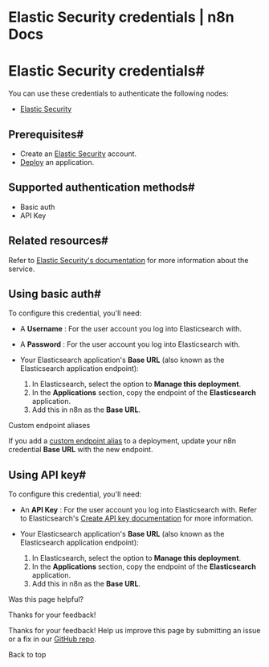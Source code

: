 # Elastic Security credentials | n8n Docs

[ ](https://github.com/n8n-io/n8n-docs/edit/main/docs/integrations/builtin/credentials/elasticsecurity.md "Edit this page")

# Elastic Security credentials#

You can use these credentials to authenticate the following nodes:

  * [Elastic Security](../../app-nodes/n8n-nodes-base.elasticsecurity/)

## Prerequisites#

  * Create an [Elastic Security](https://www.elastic.co/security) account.
  * [Deploy](https://www.elastic.co/guide/en/cloud/current/ec-create-deployment.html) an application.

## Supported authentication methods#

  * Basic auth
  * API Key

## Related resources#

Refer to [Elastic Security's documentation](https://www.elastic.co/guide/en/security/current/es-overview.html) for more information about the service.

## Using basic auth#

To configure this credential, you'll need:

  * A **Username** : For the user account you log into Elasticsearch with.
  * A **Password** : For the user account you log into Elasticsearch with.
  * Your Elasticsearch application's **Base URL** (also known as the Elasticsearch application endpoint):

    1. In Elasticsearch, select the option to **Manage this deployment**.
    2. In the **Applications** section, copy the endpoint of the **Elasticsearch** application.
    3. Add this in n8n as the **Base URL**.

Custom endpoint aliases

If you add a [custom endpoint alias](https://www.elastic.co/guide/en/cloud/current/ec-regional-deployment-aliases.html) to a deployment, update your n8n credential **Base URL** with the new endpoint.

## Using API key#

To configure this credential, you'll need:

  * An **API Key** : For the user account you log into Elasticsearch with. Refer to Elasticsearch's [Create API key documentation](https://www.elastic.co/guide/en/elasticsearch/reference/current/security-api-create-api-key.html) for more information.
  * Your Elasticsearch application's **Base URL** (also known as the Elasticsearch application endpoint):

    1. In Elasticsearch, select the option to **Manage this deployment**.
    2. In the **Applications** section, copy the endpoint of the **Elasticsearch** application.
    3. Add this in n8n as the **Base URL**.

Was this page helpful? 

Thanks for your feedback! 

Thanks for your feedback! Help us improve this page by submitting an issue or a fix in our [GitHub repo](https://github.com/n8n-io/n8n-docs). 

Back to top